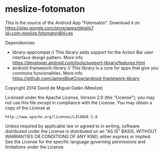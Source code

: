meslize-fotomaton
=================

This is the source of the Android App "Fotomatón". Download it on https://play.google.com/store/apps/details?id=com.meslize.fotomaton&hl=es

Dependencies:
- library-appcompat // This library adds support for the Action Bar user interface design pattern. More info https://developer.android.com/tools/support-library/features.html
- android-framework-library // This library is a core for apps that give you commons funcionalities. More info https://github.com/JamesBlueCrow/android-framework-library


Copyright 2014 David de Miguel Galán (Meslize)

Licensed under the Apache License, Version 2.0 (the "License");
you may not use this file except in compliance with the License.
You may obtain a copy of the License at

    http://www.apache.org/licenses/LICENSE-2.0

Unless required by applicable law or agreed to in writing, software
distributed under the License is distributed on an "AS IS" BASIS,
WITHOUT WARRANTIES OR CONDITIONS OF ANY KIND, either express or implied.
See the License for the specific language governing permissions and
limitations under the License.

